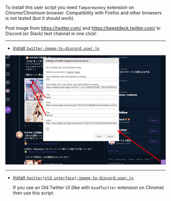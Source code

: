 To install this user script you need `Tampermonkey` extension on Chrome/Chromium browser. Compatibility with Firefox and other browsers is not tested (but it should work). 

Post image from https://twitter.com/ and https://tweetdeck.twitter.com/ to Discord (or Slack) text channel in one click! 

---

* [Install `twitter-image-to-discord.user.js`](https://github.com/shtrih/twitter-repost-image-to-discord/raw/master/twitter-image-to-discord.user.js)

![Settings dialog on the screenshot](/screenshot-0.png)

---

* [Install `twitter(old-interface)-image-to-discord.user.js`](https://github.com/shtrih/twitter-repost-image-to-discord/raw/master/twitter(old-interface)-image-to-discord.user.js)
    
    If you use an Old Twitter UI (like with `GoodTwitter` extension on Chrome) then use this script.